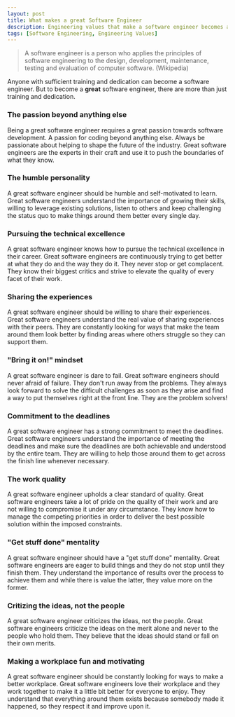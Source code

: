 ```yaml
---
layout: post
title: What makes a great Software Engineer
description: Engineering values that make a software engineer becomes a great one.
tags: [Software Engineering, Engineering Values]
---
```


> A software engineer is a person who applies the principles of software engineering to the design, development, maintenance, testing and evaluation of computer software. (Wikipedia)

Anyone with sufficient training and dedication can become a software engineer. But to become a **great** software engineer, there are more than just training and dedication.



### The passion beyond anything else

Being a great software engineer requires a great passion towards software development. A passion for coding beyond anything else. Always be passionate about helping to shape the future of the industry. Great software engineers are the experts in their craft and use it to push the boundaries of what they know.



### The humble personality

A great software engineer should be humble and self-motivated to learn. Great software engineers understand the importance of growing their skills, willing to leverage existing solutions, listen to others and keep challenging the status quo to make things around them better every single day.



### Pursuing the technical excellence

A great software engineer knows how to pursue the technical excellence in their career. Great software engineers are continuously trying to get better at what they do and the way they do it. They never stop or get complacent. They know their biggest critics and strive to elevate the quality of every facet of their work.



### Sharing the experiences

A great software engineer should be willing to share their experiences. Great software engineers understand the real value of sharing experiences with their peers. They are constantly looking for ways that make the team around them look better by finding areas where others struggle so they can support them.



### "Bring it on!" mindset

A great software engineer is dare to fail. Great software engineers should never afraid of failure. They don't run away from the problems. They always look forward to solve the difficult challenges as soon as they arise and find a way to put themselves right at the front line. They are the problem solvers!



### Commitment to the deadlines

A great software engineer has a strong commitment to meet the deadlines. Great software engineers understand the importance of meeting the deadlines and make sure the deadlines are both achievable and understood by the entire team. They are willing to help those around them to get across the finish line whenever necessary.



### The work quality

A great software engineer upholds a clear standard of quality. Great software engineers take a lot of pride on the quality of their work and are not willing to compromise it under any circumstance. They know how to manage the competing priorities in order to deliver the best possible solution within the imposed constraints.



### "Get stuff done" mentality

A great software engineer should have a "get stuff done" mentality. Great software engineers are eager to build things and they do not stop until they finish them. They understand the importance of results over the process to achieve them and while there is value the latter, they value more on the former.



### Critizing the ideas, not the people

A great software engineer criticizes the ideas, not the people. Great software engineers criticize the ideas on the merit alone and never to the people who hold them. They believe that the ideas should stand or fall on their own merits.



### Making a workplace fun and motivating

A great software engineer should be constantly looking for ways to make a better workplace. Great software engineers love their workplace and they work together to make it a little bit better for everyone to enjoy. They understand that everything around them exists because somebody made it happened, so they respect it and improve upon it.
